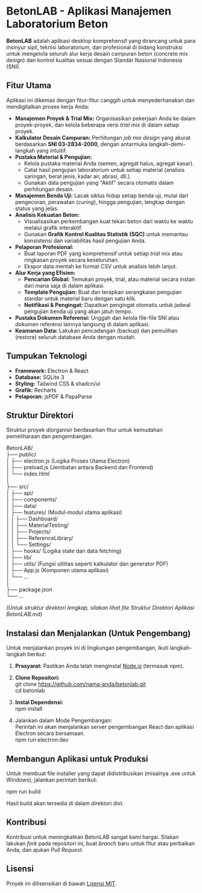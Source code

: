 # **BetonLAB \- Aplikasi Manajemen Laboratorium Beton**

**BetonLAB** adalah aplikasi desktop komprehensif yang dirancang untuk para insinyur sipil, teknisi laboratorium, dan profesional di bidang konstruksi untuk mengelola seluruh alur kerja desain campuran beton (concrete mix design) dan kontrol kualitas sesuai dengan Standar Nasional Indonesia (SNI).

## **Fitur Utama**

Aplikasi ini dikemas dengan fitur-fitur canggih untuk menyederhanakan dan mendigitalkan proses kerja Anda:

* **Manajemen Proyek & Trial Mix:** Organisasikan pekerjaan Anda ke dalam proyek-proyek, dan kelola beberapa versi *trial mix* di dalam setiap proyek.  
* **Kalkulator Desain Campuran:** Perhitungan *job mix design* yang akurat berdasarkan **SNI 03-2834-2000**, dengan antarmuka langkah-demi-langkah yang intuitif.  
* **Pustaka Material & Pengujian:**  
  * Kelola pustaka material Anda (semen, agregat halus, agregat kasar).  
  * Catat hasil pengujian laboratorium untuk setiap material (analisis saringan, berat jenis, kadar air, abrasi, dll.).  
  * Gunakan data pengujian yang "Aktif" secara otomatis dalam perhitungan desain.  
* **Manajemen Benda Uji:** Lacak siklus hidup setiap benda uji, mulai dari pengecoran, perawatan (*curing*), hingga pengujian, lengkap dengan status yang jelas.  
* **Analisis Kekuatan Beton:**  
  * Visualisasikan perkembangan kuat tekan beton dari waktu ke waktu melalui grafik interaktif.  
  * Gunakan **Grafik Kontrol Kualitas Statistik (SQC)** untuk memantau konsistensi dan variabilitas hasil pengujian Anda.  
* **Pelaporan Profesional:**  
  * Buat laporan PDF yang komprehensif untuk setiap *trial mix* atau ringkasan proyek secara keseluruhan.  
  * Ekspor data mentah ke format CSV untuk analisis lebih lanjut.  
* **Alur Kerja yang Efisien:**  
  * **Pencarian Global:** Temukan proyek, trial, atau material secara instan dari mana saja di dalam aplikasi.  
  * **Template Pengujian:** Buat dan terapkan serangkaian pengujian standar untuk material baru dengan satu klik.  
  * **Notifikasi & Pengingat:** Dapatkan pengingat otomatis untuk jadwal pengujian benda uji yang akan jatuh tempo.  
* **Pustaka Dokumen Referensi:** Unggah dan kelola file-file SNI atau dokumen referensi lainnya langsung di dalam aplikasi.  
* **Keamanan Data:** Lakukan pencadangan (backup) dan pemulihan (restore) seluruh database Anda dengan mudah.

## **Tumpukan Teknologi**

* **Framework:** Electron & React  
* **Database:** SQLite 3  
* **Styling:** Tailwind CSS & shadcn/ui  
* **Grafik:** Recharts  
* **Pelaporan:** jsPDF & PapaParse

## **Struktur Direktori**

Struktur proyek diorganisir berdasarkan fitur untuk kemudahan pemeliharaan dan pengembangan.

BetonLAB/  
├── public/  
│   ├── electron.js  (Logika Proses Utama Electron)  
│   ├── preload.js   (Jembatan antara Backend dan Frontend)  
│   └── index.html  
│  
├── src/  
│   ├── api/  
│   ├── components/  
│   ├── data/  
│   ├── features/    (Modul-modul utama aplikasi)  
│   │   ├── Dashboard/  
│   │   ├── MaterialTesting/  
│   │   ├── Projects/  
│   │   ├── ReferenceLibrary/  
│   │   └── Settings/  
│   ├── hooks/       (Logika state dan data fetching)  
│   ├── lib/  
│   ├── utils/       (Fungsi utilitas seperti kalkulator dan generator PDF)  
│   ├── App.js       (Komponen utama aplikasi)  
│   └── ...  
│  
├── package.json  
└── ...

*(Untuk struktur direktori lengkap, silakan lihat file Struktur Direktori Aplikasi BetonLAB.md)*

## **Instalasi dan Menjalankan (Untuk Pengembang)**

Untuk menjalankan proyek ini di lingkungan pengembangan, ikuti langkah-langkah berikut:

1. **Prasyarat:** Pastikan Anda telah menginstal [Node.js](https://nodejs.org/) (termasuk npm).  
2. **Clone Repositori:**  
   git clone https://github.com/nama-anda/betonlab.git  
   cd betonlab

3. **Instal Dependensi:**  
   npm install

4. Jalankan dalam Mode Pengembangan:  
   Perintah ini akan menjalankan server pengembangan React dan aplikasi Electron secara bersamaan.  
   npm run electron:dev

## **Membangun Aplikasi untuk Produksi**

Untuk membuat file installer yang dapat didistribusikan (misalnya .exe untuk Windows), jalankan perintah berikut:

npm run build

Hasil build akan tersedia di dalam direktori dist.

## **Kontribusi**

Kontribusi untuk meningkatkan BetonLAB sangat kami hargai. Silakan lakukan *fork* pada repositori ini, buat *branch* baru untuk fitur atau perbaikan Anda, dan ajukan *Pull Request*.

## **Lisensi**

Proyek ini dilisensikan di bawah [Lisensi MIT](http://docs.google.com/LICENSE.md).